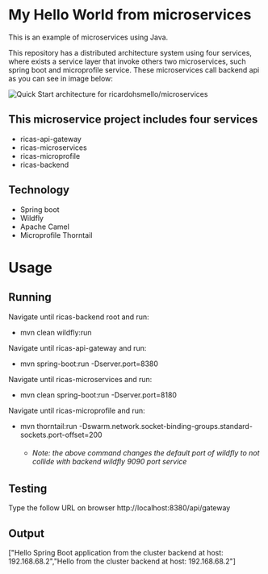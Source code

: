 # My Hello World from microservices

This is an example of microservices using Java. 

This repository has a distributed architecture system using four services, where exists a service layer that invoke others two microservices, such spring boot and microprofile service. These microservices call backend api as you can see in image below:

![Quick Start architecture for ricardohsmello/microservices](https://imagizer.imageshack.com/img923/7379/JwX5Le.png)

## This microservice project includes four services
- ricas-api-gateway
- ricas-microservices
- ricas-microprofile
- ricas-backend

## Technology
- Spring boot
- Wildfly
- Apache Camel
- Microprofile Thorntail

# Usage
## Running
Navigate until ricas-backend root and run:
- mvn clean wildfly:run

Navigate until ricas-api-gateway and run:
- mvn spring-boot:run -Dserver.port=8380
  
Navigate until ricas-microservices and run:  
- mvn clean spring-boot:run -Dserver.port=8180

Navigate until ricas-microprofile and run: 
- mvn thorntail:run -Dswarm.network.socket-binding-groups.standard-sockets.port-offset=200
  - ###### Note: the above command changes the default port of wildfly to not collide with backend wildfly 9090 port service 


## Testing
Type the follow URL on browser
http://localhost:8380/api/gateway

## Output
["Hello Spring Boot application from the cluster backend at host: 192.168.68.2","Hello from the cluster backend at host: 192.168.68.2"]
